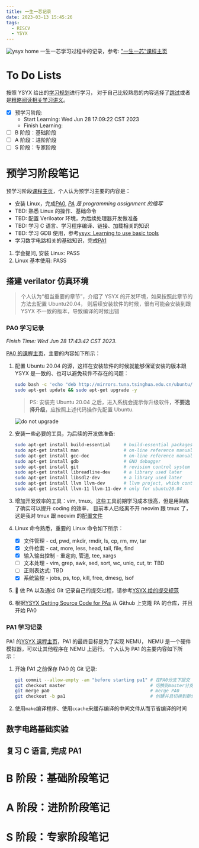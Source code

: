 ```yaml
---
title: 一生一芯记录
date: 2023-03-13 15:45:26
tags:
  - RISCV
  - YSYX
---
```


![ysyx home](https://s2.loli.net/2023/03/13/UyC3hr8zgHu4jLS.png)
一生一芯学习过程中的记录，参考: ["一生一芯"课程主页](https://ysyx.oscc.cc/docs/)

<!--more-->

# To Do Lists

按照 YSYX 给出的[学习规划](https://ysyx.oscc.cc/docs/schedule-origin.html)进行学习，
对于自己比较熟悉的内容选择了<u>跳过</u>或者是<u>粗略阅读相关学习讲义</u>。

- [x] 预学习阶段:
  - Start Learning: Wed Jun 28 17:09:22 CST 2023
  - Finish Learning:
- [ ] B 阶段：基础阶段
- [ ] A 阶段：进阶阶段
- [ ] S 阶段：专家阶段

# 预学习阶段笔记

预学习阶段[课程主页](https://ysyx.oscc.cc/docs/prestudy/prestudy.html)，个人认为预学习主要的内容是：

- 安装 Linux，完成[PA0](https://ysyx.oscc.cc/docs/ics-pa/PA0.html), _[PA](https://ysyx.oscc.cc/docs/ics-pa/)
  是 programming assignment 的缩写_
- TBD: 熟悉 Linux 的操作、基础命令
- TBD: 配置 Veriloator 环境，为后续处理器开发做准备
- TBD: 学习 C 语言、学习程序编译、链接、加载相关的知识
- TBD: 学习 GDB 使用，参考[ysyx: Learning to use basic tools](https://ysyx.oscc.cc/docs/ics-pa/0.5.html#learning-to-use-basic-tools)
- 学习数字电路相关的基础知识，完成[PA1](https://ysyx.oscc.cc/docs/ics-pa/PA1.html)

1. 学会提问, 安装 Linux: PASS
2. Linux 基本使用: PASS

## 搭建 verilator 仿真环境

> 个人认为“相当重要的章节”，介绍了 YSYX 的开发环境，如果按照此章节的方法去配置 Ubuntu20.04，
> 则后续安装软件的时候，很有可能会安装到跟 YSYX 不一致的版本，导致编译的时候出错

### PA0 学习记录

_Finish Time: Wed Jun 28 17:43:42 CST 2023_.

[PA0 的课程主页](https://ysyx.oscc.cc/docs/ics-pa/PA0.html)，主要的内容如下所示：

1. 配置 Ubuntu 20.04 的源，这样在安装软件的时候就能够保证安装的版本跟 YSYX 是一致的、也可以避免软件不存在的问题：

   ```bash
   sudo bash -c 'echo "deb http://mirrors.tuna.tsinghua.edu.cn/ubuntu/ jammy main restricted universe multiverse" > /etc/apt/sources.list'
   sudo apt-get update && sudo apt-get upgrade -y
   ```

   > PS: 安装完 Ubuntu 20.04 之后，进入系统会提示你升级软件，**不要选择升级**，应按照上述代码操作先配置 Ubuntu.

   ![do not upgrade](https://s2.loli.net/2023/06/28/lEVp8fSn2dsxYyz.png)

2. 安装一些必要的工具，为后续的开发做准备:
   ```bash
   sudo apt-get install build-essential     # build-essential packages, include binary utilities, gcc, make, and so on
   sudo apt-get install man                 # on-line reference manual
   sudo apt-get install gcc-doc             # on-line reference manual for gcc
   sudo apt-get install gdb                 # GNU debugger
   sudo apt-get install git                 # revision control system
   sudo apt-get install libreadline-dev     # a library used later
   sudo apt-get install libsdl2-dev         # a library used later
   sudo apt-get install llvm llvm-dev       # llvm project, which contains libraries used later
   sudo apt-get install llvm-11 llvm-11-dev # only for ubuntu20.04
   ```
3. 增加开发效率的工具：vim, tmux。这些工具前期学习成本很高，但是用熟练了确实可以提升 coding 的效率，
   目前本人已经离不开 neovim 跟 tmux 了，这是我对 tmux 跟 neovim 的[配置文件](https://github.com/timemeansalot/env_config)
4. Linux 命令熟悉，重要的 Linux 命令如下所示：
   - [x] 文件管理 - cd, pwd, mkdir, rmdir, ls, cp, rm, mv, tar
   - [x] 文件检索 - cat, more, less, head, tail, file, find
   - [x] 输入输出控制 - 重定向, 管道, tee, xargs
   - [ ] 文本处理 - vim, grep, awk, sed, sort, wc, uniq, cut, tr: TBD
   - [ ] 正则表达式: TBD
   - [x] 系统监控 - jobs, ps, top, kill, free, dmesg, lsof
5. 🌟 做 PA 以及通过 Git 记录自己的提交过程，请参考[YSYX 给的提交规范](https://ysyx.oscc.cc/docs/ics-pa/0.6.html)

6. 根据[YSYX Getting Source Code for PAs](https://ysyx.oscc.cc/docs/ics-pa/0.6.html#getting-source-code)
   从 Github 上克隆 PA 的仓库，并且开始 PA0

### PA1 学习记录

PA1 的[YSYX 课程主页](https://ysyx.oscc.cc/docs/ics-pa/PA1.html)，PA1 的最终目标是为了实现 NEMU，
NEMU 是一个硬件模拟器，可以让其他程序在 NEMU 上运行。
个人认为 PA1 的主要内容如下所示：

1. 开始 PA1 之前保存 PA0 的 Git 记录:
   ```bash
   git commit --allow-empty -am "before starting pa1" # 在PA0分支下提交
   git checkout master                                # 切换到master分支
   git merge pa0                                      # merge PA0
   git checkout -b pa1                                # 创建并且切换到新分支PA1
   ```
2. 使用`make`编译程序、使用`ccache`来缓存编译的中间文件从而节省编译的时间

## 数字电路基础实验

## 复习 C 语言, 完成 PA1

# B 阶段：基础阶段笔记

# A 阶段：进阶阶段笔记

# S 阶段：专家阶段笔记

